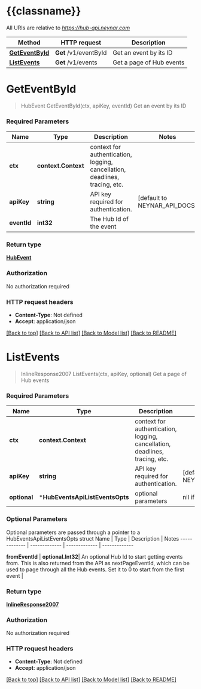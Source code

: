 # {{classname}}

All URIs are relative to *https://hub-api.neynar.com*

Method | HTTP request | Description
------------- | ------------- | -------------
[**GetEventById**](HubEventsApi.md#GetEventById) | **Get** /v1/eventById | Get an event by its ID
[**ListEvents**](HubEventsApi.md#ListEvents) | **Get** /v1/events | Get a page of Hub events

# **GetEventById**
> HubEvent GetEventById(ctx, apiKey, eventId)
Get an event by its ID

### Required Parameters

Name | Type | Description  | Notes
------------- | ------------- | ------------- | -------------
 **ctx** | **context.Context** | context for authentication, logging, cancellation, deadlines, tracing, etc.
  **apiKey** | **string**| API key required for authentication. | [default to NEYNAR_API_DOCS]
  **eventId** | **int32**| The Hub Id of the event | 

### Return type

[**HubEvent**](HubEvent.md)

### Authorization

No authorization required

### HTTP request headers

 - **Content-Type**: Not defined
 - **Accept**: application/json

[[Back to top]](#) [[Back to API list]](../README.md#documentation-for-api-endpoints) [[Back to Model list]](../README.md#documentation-for-models) [[Back to README]](../README.md)

# **ListEvents**
> InlineResponse2007 ListEvents(ctx, apiKey, optional)
Get a page of Hub events

### Required Parameters

Name | Type | Description  | Notes
------------- | ------------- | ------------- | -------------
 **ctx** | **context.Context** | context for authentication, logging, cancellation, deadlines, tracing, etc.
  **apiKey** | **string**| API key required for authentication. | [default to NEYNAR_API_DOCS]
 **optional** | ***HubEventsApiListEventsOpts** | optional parameters | nil if no parameters

### Optional Parameters
Optional parameters are passed through a pointer to a HubEventsApiListEventsOpts struct
Name | Type | Description  | Notes
------------- | ------------- | ------------- | -------------

 **fromEventId** | **optional.Int32**| An optional Hub Id to start getting events from.  This is also returned from the API as nextPageEventId, which  can be used to page through all the Hub events. Set it to 0  to start from the first event | 

### Return type

[**InlineResponse2007**](inline_response_200_7.md)

### Authorization

No authorization required

### HTTP request headers

 - **Content-Type**: Not defined
 - **Accept**: application/json

[[Back to top]](#) [[Back to API list]](../README.md#documentation-for-api-endpoints) [[Back to Model list]](../README.md#documentation-for-models) [[Back to README]](../README.md)


